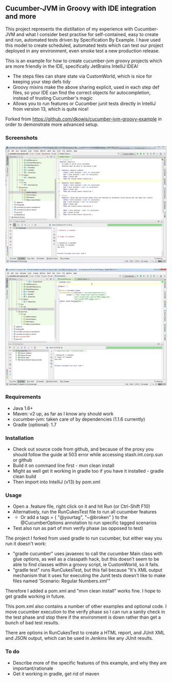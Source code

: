 ## Cucumber-JVM in Groovy with IDE integration and more

This project represents the distillation of my experience with Cucumber-JVM and what I consider best practise for self-contained, easy to create and run, automated tests driven by Specification By Example. I have used this model to create scheduled, automated tests which can test our project deployed in any environment, even smoke test a new production release.    

This is an example for how to create cucumber-jvm groovy projects which are more friendly in the IDE, specifically JetBrains IntelliJ IDEA!
* The steps files can share state via CustomWorld, which is nice for keeping your step defs tidy
* Groovy mixins make the above sharing explicit, used in each step def files, so your IDE can find the correct objects for autocompletion, instead of trusting Cucumber's magic
* Allows you to run features or Cucumber junit tests directly in IntelliJ from version 13, which is quite nice!
 
Forked from https://github.com/dkowis/cucumber-jvm-groovy-example in order to demonstrate more advanced setup.

### Screenshots

![Running a feature in IDEA](idea-screenshot.PNG)

![Running all features via the JUnit test in IDEA](idea-screenshot2.PNG)

### Requirements
 * Java 1.6+
 * Maven: v2 up, as far as I know any should work
 * cucumber-jvm: taken care of by dependencies (1.1.6 currently)
 * Gradle (optional): 1.7 

### Installation

* Check out source code from github, and because of the proxy you should follow the guide at 503 error while accessing stash.int.corp.sun or github
* Build it on command line first - mvn clean install
* Might as well get it working in gradle too if you have it installed - gradle clean build
* Then import into IntelliJ (v13) by pom.xml

### Usage

 * Open a .feature file, right click on it and hit Run (or Ctrl-Shift F10) 
 * Alternatively, run the RunCukesTest file to run all cucumber features
 * * Or add a tags = { "@yourtag", "~@broken" } to the @CucumberOptions annotation to run specific tagged scenarios
 * Test also run as part of mvn verify phase (as opposed to test)

The project I forked from used gradle to run cucumber, but either way you run it doesn't work:
* "gradle cucumber" uses javaexec to call the cucumber Main class with glue options, as well as a classpath hack, but this doesn't seem to be able to find classes within a groovy script, ie CustomWorld, so it fails.
* "gradle test" runs RunCukesTest, but this fail because "It's XML output mechanism that it uses for executing the Junit tests doesn't like to make files named 'Scenario: Regular Numbers.xml'"

Therefore I added a pom.xml and "mvn clean install" works fine. I hope to get gradle working in future. 

This pom.xml also contains a number of other examples and optional code. I move cucumber execution to the verify phase so I can run a sanity check in the test phase and stop there if the environment is down rather than get a bunch of bad test results. 

There are options in RunCukesTest to create a HTML report, and JUnit XML and JSON output, which can be used in Jenkins like any JUnit results.

### To do 

* Describe more of the specific features of this example, and why they are important/rationale
* Get it working in gradle, get rid of maven

